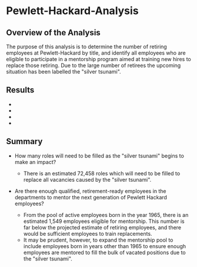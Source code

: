 # Pewlett-Hackard-Analysis

## Overview of the Analysis

The purpose of this analysis is to determine the number of retiring employees at Pewlett-Hackard by title, and identify all employees who are eligible to participate in a mentorship program aimed at training new hires to replace those retiring. Due to the large number of retirees the upcoming situation has been labelled the "silver tsunami".

## Results

- 
- 
- 
- 

## Summary

- How many roles will need to be filled as the "silver tsunami" begins to make an impact?

	- There is an estimated 72,458 roles which will need to be filled to replace all vacancies caused by the "silver tsunami".



- Are there enough qualified, retirement-ready employees in the departments to mentor the next generation of Pewlett Hackard employees?

	- From the pool of active employees born in the year 1965, there is an estimated 1,549 employees eligible for mentorship. This number is far below the projected estimate of retiring employees, and there would be sufficient employees to train replacements. 
	- It may be prudent, however, to expand the mentorship pool to include employees born in years other than 1965 to ensure enough employees are mentored to fill the bulk of vacated positions due to the "silver tsunami".